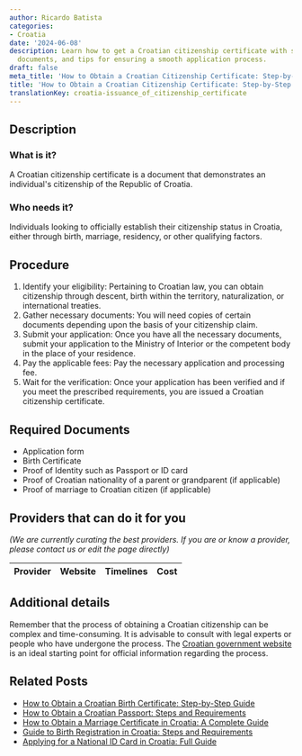 ```yaml
---
author: Ricardo Batista
categories:
- Croatia
date: '2024-06-08'
description: Learn how to get a Croatian citizenship certificate with steps, required
  documents, and tips for ensuring a smooth application process.
draft: false
meta_title: 'How to Obtain a Croatian Citizenship Certificate: Step-by-Step Guide'
title: 'How to Obtain a Croatian Citizenship Certificate: Step-by-Step Guide'
translationKey: croatia-issuance_of_citizenship_certificate
---
```


## Description
### What is it?
A Croatian citizenship certificate is a document that demonstrates an individual's citizenship of the Republic of Croatia. 

### Who needs it?
Individuals looking to officially establish their citizenship status in Croatia, either through birth, marriage, residency, or other qualifying factors.

## Procedure
1. Identify your eligibility: Pertaining to Croatian law, you can obtain citizenship through descent, birth within the territory, naturalization, or international treaties. 
2. Gather necessary documents: You will need copies of certain documents depending upon the basis of your citizenship claim. 
3. Submit your application: Once you have all the necessary documents, submit your application to the Ministry of Interior or the competent body in the place of your residence. 
4. Pay the applicable fees: Pay the necessary application and processing fee.
5. Wait for the verification: Once your application has been verified and if you meet the prescribed requirements, you are issued a Croatian citizenship certificate. 

## Required Documents
- Application form
- Birth Certificate 
- Proof of Identity such as Passport or ID card 
- Proof of Croatian nationality of a parent or grandparent (if applicable)
- Proof of marriage to Croatian citizen (if applicable)

## Providers that can do it for you

_(We are currently curating the best providers. If you are or know a provider, please contact us or edit the page directly)_

| Provider        |     Website     |     Timelines    |       Cost      |
| :-------------: | :-------------: |  :-------------: | :-------------: |

## Additional details
Remember that the process of obtaining a Croatian citizenship can be complex and time-consuming. It is advisable to consult with legal experts or people who have undergone the process. The [Croatian government website](http://www.mup.hr/) is an ideal starting point for official information regarding the process.


## Related Posts

- [How to Obtain a Croatian Birth Certificate: Step-by-Step Guide](https://tramitit.com/guides/croatia/issuance_of_birth_certificate/)
- [How to Obtain a Croatian Passport: Steps and Requirements](https://tramitit.com/guides/croatia/issuance_of_passport/)
- [How to Obtain a Marriage Certificate in Croatia: A Complete Guide](https://tramitit.com/guides/croatia/issuance_of_marriage_certificate/)
- [Guide to Birth Registration in Croatia: Steps and Requirements](https://tramitit.com/guides/croatia/entry_into_the_birth_register/)
- [Applying for a National ID Card in Croatia: Full Guide](https://tramitit.com/guides/croatia/issuance_of_id_card/)